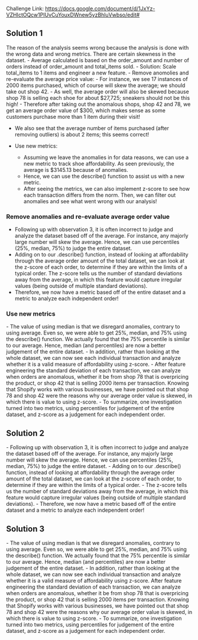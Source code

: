 Challenge Link: https://docs.google.com/document/d/1JxYz-VZHIctOQcw1PIUvCuYouxDWnew5yzBhluVwbso/edit#

<h2>Solution 1</h2>
The reason of the analysis seems wrong because the analysis is done with the wrong data and wrong metrics. There are certain skewness in the dataset. 
- Average calculated is based on the order_amount and number of orders instead of order_amount and total_items sold. 
  - Solution: Scale total_items to 1 items and engineer a new feature. 
- Remove anomolies and re-evaluate the average price value: 
  - For instance, we see 17 instances of 2000 items purchased, which of
course will skew the average; we should take out shop 42.
  - As well, the average order will also be skewed because shop 78 is selling
each shoe for about $27,725; sneakers should not be this high!
  - Therefore after taking out the anomalous shops, shop 42 and 78, we get an average order value of $300, which makes sense as some customers purchase more than 1 item during their visit!

  - We also see that the average number of items purchased (after removing outliers) is about 2 items; this seems correct!

- Use new metrics:
  - Assuming we leave the anomalies in for data reasons, we can use a new
metric to track shoe affordability. As seen previously, the average is \$3145.13 because of anomalies.
  - Hence, we can use the describe() function to assist us with a new metric.
  - After seeing the metrics, we can also implement z-score to see how each transaction differs from the norm. Then, we can filter out anomalies and see what went wrong with our analysis!



<h3>Remove anomalies and re-evaluate average order value</h3>

- Following up with observation 3, it is often incorrect to judge and analyze the dataset based off
of the average. For instance, any majorly large number will skew the average. Hence, we can use percentiles (25%, median, 75%) to judge the entire dataset.
- Adding on to our .describe() function, instead of looking at affordability through the average
order amount of the total dataset, we can look at the z-score of each order, to determine if they are within the limits of a typical order. The z-score tells us the number of standard deviations away from the average, in which this feature would capture irregular values (being outside of
multiple standard deviations).
- Therefore, we now have a metric based off of the entire dataset and a metric to analyze each independent order!




<h3>Use new metrics</h3> 
- The value of using median is that we disregard anomalies, contrary to using average. Even so, we were able to get 25%, median, and 75% using the describe() function. We actually found that the 75% percentile is similar to our average. Hence, median (and percentiles) are now a better judgement of the entire dataset.
- In addition, rather than looking at the whole dataset, we can now see each individual transaction and analyze whether it is a valid measure of affordability using z-score. - After feature
engineering the standard deviation of each transaction, we can analyze when orders are anomalous, whether it be from shop 78 that is overpricing the product, or shop 42 that is selling 2000 items per transaction. Knowing that Shopify works with various businesses, we have pointed out that shop 78 and shop 42 were the reasons why our average order value is skewed,
in which there is value to using z-score.
- To summarize, one investigation turned into two metrics, using percentiles for judgement of the entire dataset, and z-score as a judgement for each independent order.

<h2>Solution 2</h2>
- Following up with observation 3, it is often incorrect to judge and analyze the dataset based off of the average. For instance, any majorly large number will skew the average. Hence, we can use percentiles (25%, median, 75%) to judge the entire dataset.
- Adding on to our .describe() function, instead of looking at affordability through the average order amount of the total dataset, we can look at the z-score of each order, to determine if they are within the limits of a typical order. 
- The z-score tells us the number of standard deviations away from the average, in which this feature would capture irregular values (being outside of multiple standard deviations).
- Therefore, we now have a metric based off of the entire dataset and a metric to analyze each independent order!

<h2>Solution 3</h2>
- The value of using median is that we disregard anomalies, contrary to using average. Even so, we were able to get 25%, median, and 75% using the describe() function. We actually found that the 75% percentile is similar to our average. Hence, median (and percentiles) are now a better judgement of the entire dataset.
- In addition, rather than looking at the whole dataset, we can now see each individual transaction and analyze whether it is a valid measure of affordability using z-score. After feature engineering the standard deviation of each transaction, we can analyze when orders are anomalous, whether it be from shop 78 that is overpricing the product, or shop 42 that is selling 2000 items per transaction. Knowing that Shopify works with various businesses, we have pointed out that shop 78 and shop 42 were the reasons why our average order value is skewed, in which there is value to using z-score.
- To summarize, one investigation turned into two metrics, using percentiles for judgement of the entire dataset, and z-score as a judgement for each independent order.
